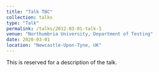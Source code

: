 ```yaml
---
title: "Talk TBC"
collection: talks
type: "Talk"
permalink: /talks/2012-03-01-talk-1
venue: "Northumbria University, Department of Testing"
date: 2020-03-01
location: "Newcastle-Upon-Tyne, UK"
---
```


This is reserved for a description of the talk.
